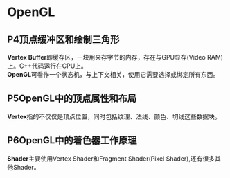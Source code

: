 # OpenGL
## P4顶点缓冲区和绘制三角形  
**Vertex Buffer**即缓存区，一块用来存字节的内存，存在与GPU显存(Video RAM)上。C++代码运行在CPU上。  
**OpenGL**可看作一个状态机，与上下文相关，使用它需要选择或绑定所有东西。  
## P5OpenGL中的顶点属性和布局
**Vertex**指的不仅仅是顶点位置，同时包括纹理、法线、颜色、切线这些数据块。  
## P6OpenGL中的着色器工作原理
**Shader**主要使用Vertex Shader和Fragment Shader(Pixel Shader),还有很多其他Shader。